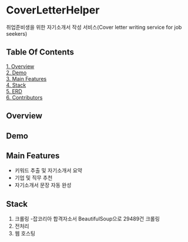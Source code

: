 # CoverLetterHelper
취업준비생을 위한 자기소개서 작성 서비스(Cover letter writing service for job seekers)

## Table Of Contents
[1. Overview](#overview)  
[2. Demo](#demo)  
[3. Main Features](#main-features)  
[4. Stack](#stack)  
[5. ERD](#erd)  
[6. Contributors](#contributors)  

## Overview

## Demo  

## Main Features
- 키워드 추출 및 자기소개서 요약
- 기업 및 직무 추천
- 자기소개서 문장 자동 완성
## Stack
1. 크롤링
   -잡코리아 합격자소서 BeautifulSoup으로 29489건 크롤링
2. 전처리
6. 웹 호스팅
